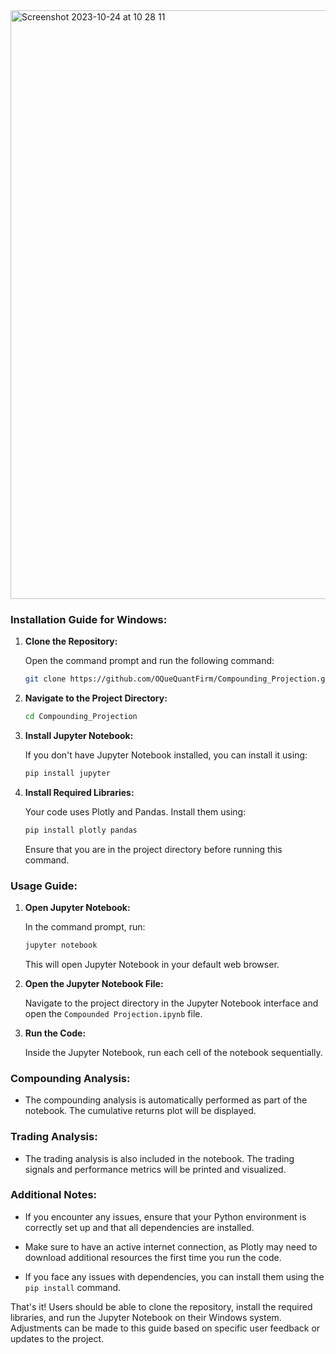 
<img width="942" alt="Screenshot 2023-10-24 at 10 28 11" src="https://github.com/OQueQuantFirm/Compounding_Projection/assets/147313218/230d233a-b47b-4734-a9c3-1e9b89224181">



### Installation Guide for Windows:

1. **Clone the Repository:**

   Open the command prompt and run the following command:

   ```bash
   git clone https://github.com/OQueQuantFirm/Compounding_Projection.git
   ```

2. **Navigate to the Project Directory:**

   ```bash
   cd Compounding_Projection
   ```

3. **Install Jupyter Notebook:**

   If you don't have Jupyter Notebook installed, you can install it using:

   ```bash
   pip install jupyter
   ```

4. **Install Required Libraries:**

   Your code uses Plotly and Pandas. Install them using:

   ```bash
   pip install plotly pandas
   ```

   Ensure that you are in the project directory before running this command.

### Usage Guide:

1. **Open Jupyter Notebook:**

   In the command prompt, run:

   ```bash
   jupyter notebook
   ```

   This will open Jupyter Notebook in your default web browser.

2. **Open the Jupyter Notebook File:**

   Navigate to the project directory in the Jupyter Notebook interface and open the `Compounded Projection.ipynb` file.

3. **Run the Code:**

   Inside the Jupyter Notebook, run each cell of the notebook sequentially.

### Compounding Analysis:

   - The compounding analysis is automatically performed as part of the notebook. The cumulative returns plot will be displayed.

### Trading Analysis:

   - The trading analysis is also included in the notebook. The trading signals and performance metrics will be printed and visualized.

### Additional Notes:

   - If you encounter any issues, ensure that your Python environment is correctly set up and that all dependencies are installed.

   - Make sure to have an active internet connection, as Plotly may need to download additional resources the first time you run the code.

   - If you face any issues with dependencies, you can install them using the `pip install` command.

That's it! Users should be able to clone the repository, install the required libraries, and run the Jupyter Notebook on their Windows system. Adjustments can be made to this guide based on specific user feedback or updates to the project.
